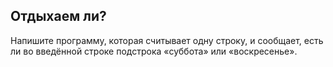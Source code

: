 ## Отдыхаем ли?

Напишите программу, которая считывает одну строку, и сообщает, есть ли во введённой строке подстрока «суббота» или «воскресенье».